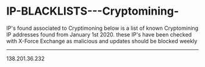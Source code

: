 # IP-BLACKLISTS---Cryptomining-
IP's found associated to Cryptimoning 
below is a list of known Cryptomining IP addresses found from January 1st 2020.
these IP's have been checked with X-Force Exchange as malicious and updates should be blocked weekly



---------------------------------------------------------------------------------------------------

138.201.36.232
